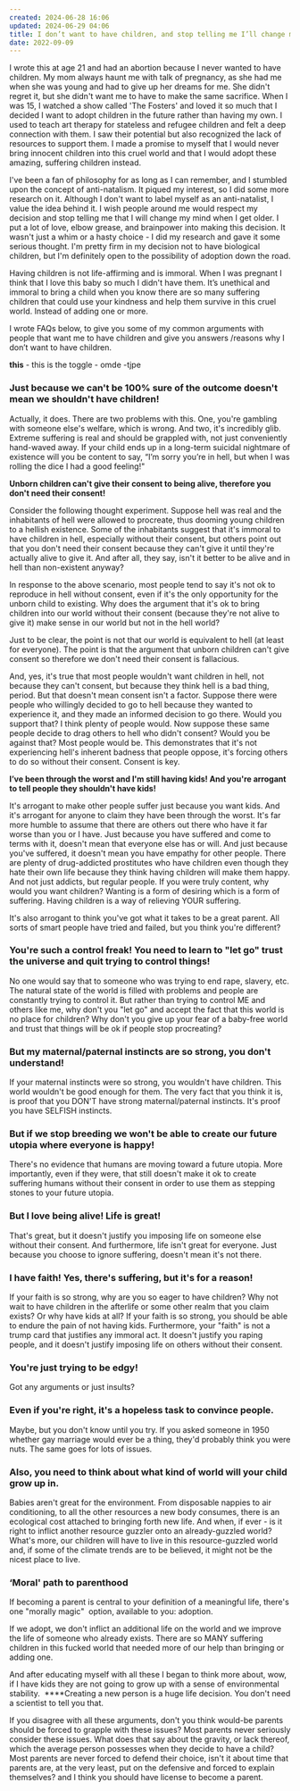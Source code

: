```yaml
---
created: 2024-06-28 16:06
updated: 2024-06-29 04:06
title: I don’t want to have children, and stop telling me I’ll change my mind :D
date: 2022-09-09
---
```

I wrote this at age 21 and had an abortion because I never wanted to have children. My mom always haunt me with talk of pregnancy, as she had me when she was young and had to give up her dreams for me. She didn't regret it, but she didn't want me to have to make the same sacrifice. When I was 15, I watched a show called 'The Fosters' and loved it so much that I decided I want to adopt children in the future rather than having my own. I used to teach art therapy for stateless and refugee children and felt a deep connection with them. I saw their potential but also recognized the lack of resources to support them. I made a promise to myself that I would never bring innocent children into this cruel world and that I would adopt these amazing, suffering children instead. 

I've been a fan of philosophy for as long as I can remember, and I stumbled upon the concept of anti-natalism. It piqued my interest, so I did some more research on it. Although I don't want to label myself as an anti-natalist, I value the idea behind it. I wish people around me would respect my decision and stop telling me that I will change my mind when I get older. I put a lot of love, elbow grease, and brainpower into making this decision. It wasn't just a whim or a hasty choice - I did my research and gave it some serious thought. I'm pretty firm in my decision not to have biological children, but I'm definitely open to the possibility of adoption down the road.

Having children is not life-affirming and is immoral. When I was pregnant I think that I love this baby so much I didn't have them. It’s unethical and immoral to bring a child when you know there are so many suffering children that could use your kindness and help them survive in this cruel world. Instead of adding one or more.

I wrote FAQs below, to give you some of my common arguments with people that want me to have children and give you answers /reasons why I don’t want to have children. 

**this**
	- this is the toggle
	- omde
	-tjpe
	

### Just because we can't be 100% sure of the outcome doesn't mean we shouldn't have children!

Actually, it does. There are two problems with this. One, you're gambling with someone else's welfare, which is wrong. And two, it's incredibly glib. Extreme suffering is real and should be grappled with, not just conveniently hand-waved away. If your child ends up in a long-term suicidal nightmare of existence will you be content to say, “I’m sorry you’re in hell, but when I was rolling the dice I had a good feeling!"

**Unborn children can't give their consent to being alive, therefore you don't need their consent!**

Consider the following thought experiment. Suppose hell was real and the inhabitants of hell were allowed to procreate, thus dooming young children to a hellish existence. Some of the inhabitants suggest that it's immoral to have children in hell, especially without their consent, but others point out that you don't need their consent because they can't give it until they're actually alive to give it. And after all, they say, isn't it better to be alive and in hell than non-existent anyway?

In response to the above scenario, most people tend to say it's not ok to reproduce in hell without consent, even if it's the only opportunity for the unborn child to existing. Why does the argument that it's ok to bring children into our world without their consent (because they're not alive to give it) make sense in our world but not in the hell world?

Just to be clear, the point is not that our world is equivalent to hell (at least for everyone). The point is that the argument that unborn children can't give consent so therefore we don't need their consent is fallacious.

And, yes, it's true that most people wouldn't want children in hell, not because they can't consent, but because they think hell is a bad thing, period. But that doesn't mean consent isn't a factor. Suppose there were people who willingly decided to go to hell because they wanted to experience it, and they made an informed decision to go there. Would you support that? I think plenty of people would. Now suppose these same people decide to drag others to hell who didn't consent? Would you be against that? Most people would be. This demonstrates that it's not experiencing hell's inherent badness that people oppose, it's forcing others to do so without their consent. Consent is key.

**I’ve been through the worst and I'm still having kids! And you're arrogant to tell people they shouldn't have kids!**

It's arrogant to make other people suffer just because you want kids. And it's arrogant for anyone to claim they have been through the worst. It's far more humble to assume that there are others out there who have it far worse than you or I have. Just because you have suffered and come to terms with it, doesn't mean that everyone else has or will. And just because you've suffered, it doesn't mean you have empathy for other people. There are plenty of drug-addicted prostitutes who have children even though they hate their own life because they think having children will make them happy. And not just addicts, but regular people. If you were truly content, why would you want children? Wanting is a form of desiring which is a form of suffering. Having children is a way of relieving YOUR suffering.

It's also arrogant to think you've got what it takes to be a great parent. All sorts of smart people have tried and failed, but you think you're different?

### **You're such a control freak! You need to learn to "let go" trust the universe and quit trying to control things!**

No one would say that to someone who was trying to end rape, slavery, etc. The natural state of the world is filled with problems and people are constantly trying to control it. But rather than trying to control ME and others like me, why don't you "let go" and accept the fact that this world is no place for children? Why don't you give up your fear of a baby-free world and trust that things will be ok if people stop procreating?

### **But my maternal/paternal instincts are so strong, you don't understand!**

If your maternal instincts were so strong, you wouldn't have children. This world wouldn't be good enough for them. The very fact that you think it is, is proof that you DON'T have strong maternal/paternal instincts. It's proof you have SELFISH instincts.

### **But if we stop breeding we won't be able to create our future utopia where everyone is happy!**

There's no evidence that humans are moving toward a future utopia. More importantly, even if they were, that still doesn't make it ok to create suffering humans without their consent in order to use them as stepping stones to your future utopia.

### **But I love being alive! Life is great!**

That's great, but it doesn't justify you imposing life on someone else without their consent. And furthermore, life isn't great for everyone. Just because you choose to ignore suffering, doesn't mean it's not there.

### **I have faith! Yes, there's suffering, but it's for a reason!**

If your faith is so strong, why are you so eager to have children? Why not wait to have children in the afterlife or some other realm that you claim exists? Or why have kids at all? If your faith is so strong, you should be able to endure the pain of not having kids. Furthermore, your "faith" is not a trump card that justifies any immoral act. It doesn't justify you raping people, and it doesn't justify imposing life on others without their consent.

### **You're just trying to be edgy!**

Got any arguments or just insults?

### **Even if you're right, it's a hopeless task to convince people.**

Maybe, but you don't know until you try. If you asked someone in 1950 whether gay marriage would ever be a thing, they'd probably think you were nuts. The same goes for lots of issues.

### **Also, you need to think about what kind of world will your child grow up in.**

Babies aren't great for the environment. From disposable nappies to air conditioning, to all the other resources a new body consumes, there is an ecological cost attached to bringing forth new life. And when, if ever - is it right to inflict another resource guzzler onto an already-guzzled world? What's more, our children will have to live in this resource-guzzled world and, if some of the climate trends are to be believed, it might not be the nicest place to live.

### **‘Moral' path to parenthood**

If becoming a parent is central to your definition of a meaningful life, there's one "morally magic"  option, available to you: adoption.

If we adopt, we don't inflict an additional life on the world and we improve the life of someone who already exists. There are so MANY suffering children in this fucked world that needed more of our help than bringing or adding one.

And after educating myself with all these I began to think more about, wow, if I have kids they are not going to grow up with a sense of environmental stability.  ****Creating a new person is a huge life decision. You don't need a scientist to tell you that.

If you disagree with all these arguments, don't you think would-be parents should be forced to grapple with these issues? Most parents never seriously consider these issues. What does that say about the gravity, or lack thereof, which the average person possesses when they decide to have a child? Most parents are never forced to defend their choice, isn't it about time that parents are, at the very least, put on the defensive and forced to explain themselves? and I think you should have license to become a parent.